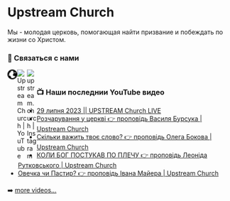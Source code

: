 # Upstream Church

Мы - молодая церковь, помогающая найти призвание и побеждать по жизни со Христом.

### 👥 Связаться с нами

[<img align="left" alt="upstream.life" width="22px" src="https://raw.githubusercontent.com/iconic/open-iconic/master/svg/globe.svg" />][website]
[<img align="left" alt="UpstreamChurch | YouTube" width="22px" src="https://cdn.jsdelivr.net/npm/simple-icons@v3/icons/youtube.svg" />][youtube]
[<img align="left" alt="upstream.church | Instagram" width="22px" src="https://cdn.jsdelivr.net/npm/simple-icons@v3/icons/instagram.svg" />][instagram]

<br />

### 📺 Наши последнии YouTube видео
<!-- YOUTUBE:START -->
- [29 липня 2023 || UPSTREAM Church LIVE](https://www.youtube.com/watch?v=KZOp5Z6VOOg)
- [Розчарування у церкві 👉 проповідь Василя Бурсука | Upstream Church](https://www.youtube.com/watch?v=uln4ZevYEI0)
- [Скільки важить твоє слово? 👉 проповідь Олега Бокова | Upstream Church](https://www.youtube.com/watch?v=Jd8rFILeh4A)
- [КОЛИ БОГ ПОСТУКАВ ПО ПЛЕЧУ 👉 проповідь Леоніда Рутковського | Upstream Church](https://www.youtube.com/watch?v=ora8H7NfGWc)
- [Овечка чи Пастир? 👉 проповідь Івана Майера | Upstream Church](https://www.youtube.com/watch?v=64CyK_o1lik)
<!-- YOUTUBE:END -->

➡️ [more videos...](https://youtube.com/UpstreamChurch)

[website]: https://upstream.life/
[youtube]: https://youtube.com/UpstreamChurch
[instagram]: https://www.instagram.com/upstream.church
